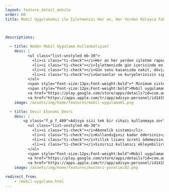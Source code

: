 ```yaml
---
layout: feature_detail_mobile
order: 60
title: Mobil Uygulamamız ile İşletmenizi Her an, Her Yerden Kolayca Takip Edin!



descriptions: 
 
  - title: Neden Mobil Uygulama Kullanmalıyım?
    desc: |
          <ul class="list-unstyled mb-30">
            <li><i class="ti-check"></i>Her an her yerden işletme raporlarına ulaşabilir, işletmenizi gerçek zamanlı takip edebilirsiniz.</li>
            <li><i class="ti-check"></i>İşletmenizde gün içerisinde en çok satılan ürünlerinizi görüntüleyebilir, böylece satışlarınızı artırabilirsiniz.</li>
            <li><i class="ti-check"></i>Gün sonu kasanızda nakit, döviz, kredi kartı, yemek çeki vb türlerde ödeme bilgilerinize kolayca ulaşabilirsiniz.</li>
            <li><i class="ti-check"></i>Garsonlar ve kuryelerinizin sipariş operasyonlarını çok daha hızlı ve sistematik şekilde yönetmesini sağlayarak, kayıp kaçakları engelleyebilirsiniz.</li>
          </ul>
          <span style="Font-size:13px;Font-weight:bold">* Minimum sistem gereksimi: Android 5.0 ve iOS 9.0 üzeridir.</span></p>
          <span style="Font-size:12px;Font-weight:bold">Mobil uygulamamızı ücretsiz denemek için aşağıdaki butonları kullanın</span></p>
          <a href="https://play.google.com/store/apps/details?id=com.adisyo.mobile&hl=tr&gl=US" target="_blank"><img src="/assets/img/google-play-badge.svg" class="mobile-store-icons"></a>
          <a href="https://apps.apple.com/tr/app/adisyo-personel/id1419508147?l=tr" target="_blank"><img src="/assets/img/app-store-badge.svg" class="mobile-store-icons"></a>
    image: /assets/img/home/features/mobil-uygulama01.png

  - title: Devir Ekonomi Devri
    desc: |
        <p class="f_p f_400">Adisyo sizi tek bir cihazı kullanmaya zorlamaz. Adisyo'yu kullanmak için pahalı bir lisans almanız gerekmez. Yıllık bakım ücreti ödemezsiniz. Abonelik sistemi sayesinde, kullandığınız kadar ödersiniz.</p>
          <ul class="list-unstyled mb-30">
            <li><i class="ti-check"></i>Abonelik sistemi</li>
            <li><i class="ti-check"></i>Kullandığınız kadar ödersiniz</li>
            <li><i class="ti-check"></i>Yıllık lisans ücreti ödemezsiniz</li>
            <li><i class="ti-check"></i>Sınırsız kullanıcı ekleyebilirsiniz</li>
          </ul>
          <span style="Font-size:12px;Font-weight:bold">Mobil uygulamamızı ücretsiz denemek için aşağıdaki butonları kullanın</span></p>
          <a href="https://play.google.com/store/apps/details?id=com.adisyo.mobile&hl=tr&gl=US" target="_blank"><img src="/assets/img/google-play-badge.svg" class="mobile-store-icons"></a>
          <a href="https://apps.apple.com/tr/app/adisyo-personel/id1419508147?l=tr" target="_blank"><img src="/assets/img/app-store-badge.svg" class="mobile-store-icons"></a><br><br>
    image: /assets/img/home/features/musteri-yonetimi02.png

redirect_from:
    - /mobil-uygulama.html
---
```

